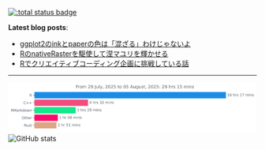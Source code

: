 [![:total status badge](https://paithiov909.r-universe.dev/badges/:total)](https://paithiov909.r-universe.dev)

**Latest blog posts**:

<!-- BLOG-POST-LIST:START -->
- [ggplot2のinkとpaperの色は「混ざる」わけじゃないよ](https://zenn.dev/paithiov909/articles/ink-and-paper-settings)
- [RのnativeRasterを駆使して涅マユリを輝かせる](https://lyrikuso.netlify.app/how-to-bloom-mayuri-with-nativeraster/)
- [Rでクリエイティブコーディング企画に挑戦している話](https://lyrikuso.netlify.app/minacoding-in-r/)
<!-- BLOG-POST-LIST:END -->

---

<p align="left">
  <img src="https://github.com/paithiov909/paithiov909/blob/main/images/stat.svg" alt="Wakatime stats" />
  <img src="http://github-profile-summary-cards.vercel.app/api/cards/stats?username=paithiov909&theme=default" alt="GitHub stats" />
</p>
